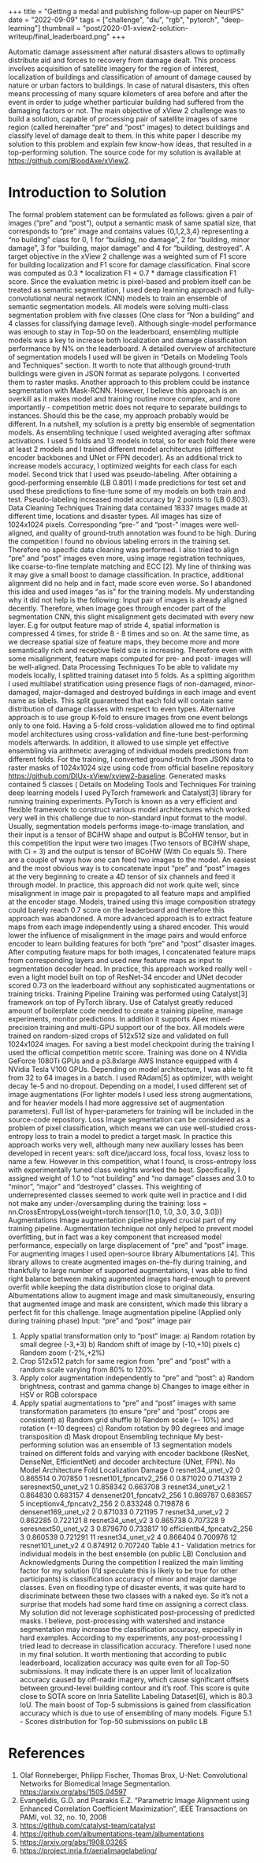 +++
title = "Getting a medal and publishing follow-up paper on NeurIPS"
date = "2022-09-09"
tags =  ["challenge", "diu", "rgb", "pytorch", "deep-learning"]
thumbnail = "post/2020-01-xview2-solution-writeup/final_leaderboard.png"
+++

Automatic damage assessment after natural disasters allows to optimally distribute
aid and forces to recovery from damage dealt. This process involves acquisition of satellite
imagery for the region of interest, localization of buildings and classification of amount of
damage caused by nature or urban factors to buildings. In case of natural disasters, this
often means processing of many square kilometers of area before and after the event in
order to judge whether particular building had suffered from the damaging factors or not.
The main objective of xView 2 challenge was to build a solution, capable of
processing pair of satellite images of same region (called hereinafter “pre” and “post”
images) to detect buildings and classify level of damage dealt to them.
In this white paper I describe my solution to this problem and explain few know-how
ideas, that resulted in a top-performing solution. The source code for my solution is available
at https://github.com/BloodAxe/xView2.

# Introduction to Solution

The formal problem statement can be formulated as follows: given a pair of images
(“pre” and “post”), output a semantic mask of same spatial size, that corresponds to “pre”
image and contains values {0,1,2,3,4} representing a “no building” class for 0, 1 for “building,
no damage”, 2 for “building, minor damage”, 3 for “building, major damage” and 4 for
“building, destroyed”. A target objective in the xView 2 challenge was a weighted sum of F1
score for building localization and F1 score for damage classification. Final score was
computed as 0.3 * localization F1 + 0.7 * damage classification F1 score.
Since the evaluation metric is pixel-based and problem itself can be treated as
semantic segmentation, I used deep learning approach and fully-convolutional neural
network (CNN) models to train an ensemble of semantic segmentation models. All models
were solving multi-class segmentation problem with five classes (One class for “Non a
building” and 4 classes for classifying damage level). Although single-model performance
was enough to stay in Top-50 on the leaderboard, ensembling multiple models was a key to
increase both localization and damage classification performance by N% on the
leaderboard. A detailed overview of architecture of segmentation models I used will be given
in “Details on Modeling Tools and Techniques” section.
It worth to note that although ground-truth buildings were given in JSON format as
separate polygons. I converted them to raster masks. Another approach to this problem
could be instance segmentation with Mask-RCNN. However, I believe this approach is an
overkill as it makes model and training routine more complex, and more importantly -
competition metric does not require to separate buildings to instances. Should this be the
case, my approach probably would be different.
In a nutshell, my solution is a pretty big ensemble of segmentation models. As
ensembling technique I used weighted averaging after softmax activations. I used 5 folds
and 13 models in total, so for each fold there were at least 2 models and I trained different
model architectures (different encoder backbones and UNet or FPN decoder). As an
additional trick to increase models accuracy, I optimized weights for each class for each
model. Second trick that I used was pseudo-labeling. After obtaining a good-performing
ensemble (LB 0.801) I made predictions for test set and used these predictions to fine-tune
some of my models on both train and test. Pseudo-labeling increased model accuracy by 2
points to (LB 0.803).
Data Cleaning Techniques
Training data contained 18337 images made at different time, locations and disaster
types. All images has size of 1024x1024 pixels. Corresponding “pre-” and “post-” images
were well-aligned, and quality of ground-truth annotation was found to be high. During the
competition I found no obvious labeling errors in the training set. Therefore no specific data
cleaning was performed.
I also tried to align “pre” and “post” images even more, using image registration
techniques, like coarse-to-fine template matching and ECC [2]. My line of thinking was it may
give a small boost to damage classification. In practice, additional alignment did no help and
in fact, made score even worse. So I abandoned this idea and used images “as is” for the
training models. My understanding why it did not help is the following: Input pair of images is
already aligned decently. Therefore, when image goes through encoder part of the
segmentation CNN, this slight misalignment gets decimated with every new layer. E.g for
output feature map of stride 4, spatial information is compressed 4 times, for stride 8 - 8
times and so on. At the same time, as we decrease spatial size of feature maps, they
become more and more semantically rich and receptive field size is increasing. Therefore
even with some misalignment, feature maps computed for pre- and post- images will be
well-aligned.
Data Processing Techniques
To be able to validate my models locally, I splitted training dataset into 5 folds. As a
splitting algorithm I used multilabel stratification using presence flags of non-damaged,
minor-damaged, major-damaged and destroyed buildings in each image and event name as
labels. This split guaranteed that each fold will contain same distribution of damage classes
with respect to even types. Alternative approach is to use group K-fold to ensure images
from one event belongs only to one fold.
Having a 5-fold cross-validation allowed me to find optimal model architectures using
cross-validation and fine-tune best-performing models afterwards. In addition, it allowed to
use simple yet effective ensembling via arithmetic averaging of individual models predictions
from different folds.
For the training, I converted ground-truth from JSON data to raster masks of
1024x1024 size using code from official baseline repository
https://github.com/DIUx-xView/xview2-baseline. Generated masks contained 5 classes (
Details on Modeling Tools and Techniques
For training deep learning models I used PyTorch framework and Catalyst[3] library
for running training experiments. PyTorch is known as a very efficient and flexible framework
to construct various model architectures which worked very well in this challenge due to
non-standard input format to the model.
Usually, segmentation models performs image-to-image translation, and their input is
a tensor of BCiHW shape and output is BCoHW tensor, but in this competition the input were
two images (Two tensors of BCiHW shape, with Ci = 3) and the output is tensor of
BCoHW (With Co equals 5).
There are a couple of ways how one can feed two images to the model. An easiest
and the most obvious way is to concatenate input “pre” and “post” images at the very
beginning to create a 4D tensor of six channels and feed it through model. In practice, this
approach did not work quite well, since misalignment in image pair is propagated to all
feature maps and amplified at the encoder stage. Models, trained using this image
composition strategy could barely reach 0.7 score on the leaderboard and therefore this
approach was abandoned.
A more advanced approach is to extract feature maps from each image
independently using a shared encoder. This would lower the influence of misalignment in the
image pairs and would enforce encoder to learn building features for both “pre” and “post”
disaster images. After computing feature maps for both images, I concatenated feature
maps from corresponding layers and used new feature maps as input to segmentation
decoder head. In practice, this approach worked really well - even a light model built on top
of ResNet-34 encoder and UNet decoder scored 0.73 on the leaderboard without any
sophisticated augmentations or training tricks.
Training Pipeline
Training was performed using Catalyst[3] framework on top of PyTorch library. Use of
Catalyst greatly reduced amount of boilerplate code needed to create a training pipeline,
manage experiments, monitor predictions. In addition it supports Apex mixed-precision
training and multi-GPU support our of the box.
All models were trained on random-sized crops of 512x512 size and validated on full
1024x1024 images. For saving a best model checkpoint during the training I used the official
competition metric score. Training was done on 4 NVidia GeForce 1080Ti GPUs and a
p3.8xlarge AWS Instance equipped with 4 NVidia Tesla V100 GPUs.
Depending on model architecture, I was able to fit from 32 to 64 images in a batch. I used
RAdam[5] as optimizer, with weight decay 1e-5 and no dropout. Depending on a model, I used
different set of image augmentations (For lighter models I used less strong augmentations, and
for heavier models I had more aggressive set of augmentation parameters). Full list of
hyper-parameters for training will be included in the source-code repository.
Loss
Image segmentation can be considered as a problem of pixel classification, which
means we can use well-studied cross-entropy loss to train a model to predict a target mask.
In practice this approach works very well, although many new auxiliary losses has been
developed in recent years: soft dice/jaccard loss, focal loss, lovasz loss to name a few.
However in this competition, what I found, is cross-entropy loss with experimentally tuned
class weights worked the best. Specifically, I assigned weight of 1.0 to “not building” and “no
damage” classes and 3.0 to “minor”, “major” and “destroyed” classes. This weighting of
underrepresented classes seemed to work quite well in practice and I did not make any
under-/oversampling during the training:
loss = nn.CrossEntropyLoss(weight=torch.tensor([1.0, 1.0, 3.0, 3.0, 3.0]))
Augmentations
Image augmentation pipeline played crucial part of my training pipeline.
Augmentation technique not only helped to prevent model overfitting, but in fact was a key
component that increased model performance, especially on large displacement of “pre” and
“post” image. For augmenting images I used open-source library Albumentations [4]. This
library allows to create augmented images on-the-fly during training, and thankfully to large
number of supported augmentations, I was able to find right balance between making
augmented images hard-enough to prevent overfit while keeping the data distribution close
to original data. Albumentations allow to augment image and mask simultaneously, ensuring
that augmented image and mask are consistent, which made this library a perfect fit for this
challenge.
Image augmentation pipeline (Applied only during training phase)
Input: “pre” and “post” image pair
1) Apply spatial transformation only to “post” image:
a) Random rotation by small degree (-3,+3)
b) Random shift of image by (-10,+10) pixels
c) Random zoom (-2%,+2%)
2) Crop 512x512 patch for same region from “pre” and “post” with a
random scale varying from 80% to 120%.
3) Apply color augmentation independently to “pre” and “post”:
a) Random brightness, contrast and gamma change
b) Changes to image either in HSV or RGB colorspace
4) Apply spatial augmentations to “pre” and “post” images with same
transformation parameters (to ensure “pre” and “post” crops are
consistent)
a) Random grid shuffle
b) Random scale (+- 10%) and rotation (+-10 degrees)
c) Random rotation by 90 degrees and image transposition
d) Mask dropout
Ensembling technique
My best-performing solution was an ensemble of 13 segmentation models trained on
different folds and varying with encoder backbone (ResNet, DenseNet, EfficientNet) and
decoder architecture (UNet, FPN).
No Model Architecture Fold Localization Damage
0 resnet34_unet_v2 0 0.865514 0.707850
1 resnet101_fpncatv2_256 0 0.871020 0.714319
2 seresnext50_unet_v2 1 0.858342 0.663708
3 resnet34_unet_v2 1 0.864830 0.683157
4 densenet201_fpncatv2_256 1 0.869787 0.683657
5 inceptionv4_fpncatv2_256 2 0.833248 0.719878
6 densenet169_unet_v2 2 0.871033 0.721195
7 resnet34_unet_v2 2 0.862285 0.722121
8 resnet34_unet_v2 3 0.865738 0.707328
9 seresnext50_unet_v2 3 0.879670 0.733817
10 efficientb4_fpncatv2_256 3 0.860539 0.721291
11 resnet34_unet_v2 4 0.866404 0.700976
12 resnet101_unet_v2 4 0.874912 0.707240
Table 4.1 - Validation metrics for individual models in the best ensemble (on public LB)
Conclusion and Acknowledgments
During the competition I realized the main limiting factor for my solution (I’d speculate
this is likely to be true for other participants) is classification accuracy of minor and major
damage classes. Even on flooding type of disaster events, it was quite hard to discriminate
between these two classes with a naked eye. So it’s not a surprise that models had some
hard time on assigning a correct class. My solution did not leverage sophisticated
post-processing of predicted masks. I believe, post-processing with watershed and instance
segmentation may increase the classification accuracy, especially in hard examples.
According to my experiments, any post-processing I tried lead to decrease in classification
accuracy. Therefore I used none in my final solution.
It worth mentioning that according to public leaderboard, localization accuracy was
quite even for all Top-50 submissions. It may indicate there is an upper limit of localization
accuracy caused by off-nadir imagery, which cause significant offsets between ground-level
building contour and it’s roof. This score is quite close to SOTA score on Inria Satellite
Labeling Dataset[6], which is 80.3 IoU. The main boost of Top-5 submissions is gained from
classification accuracy which is due to use of ensembling of many models.
Figure 5.1 - Scores distribution for Top-50 submissions on public LB

# References
1. Olaf Ronneberger, Philipp Fischer, Thomas Brox, U-Net: Convolutional Networks for Biomedical Image Segmentation. https://arxiv.org/abs/1505.04597
2. Evangelidis, G.D. and Psarakis E.Z. “Parametric Image Alignment using Enhanced Correlation Coefficient Maximization”, IEEE Transactions on PAMI, vol. 32, no. 10, 2008
3. https://github.com/catalyst-team/catalyst
4. https://github.com/albumentations-team/albumentations
5. https://arxiv.org/abs/1908.03265
6. https://project.inria.fr/aerialimagelabeling/